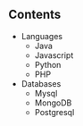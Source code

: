 ## Contents
- Languages  
  - Java  
  - Javascript  
  - Python  
  - PHP  
- Databases  
  - Mysql  
  - MongoDB  
  - Postgresql    
